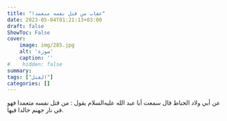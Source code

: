 ```yaml
---
title: "عقاب من قتل نفسه متعمدا"
date: 2023-05-04T01:21:13+03:00
draft: false
ShowToc: False
cover:
    image: img/285.jpg
    alt: 'صورة'
    caption: ''
#    hidden: false
summary: 
tags: ["القتل"]
categories: []
---
```

عن أبي ولاد الحناط
قال سمعت أبا عبد الله عليه‌السلام يقول : من قتل نفسه متعمدا فهو في نار جهنم
خالدا فيها.
